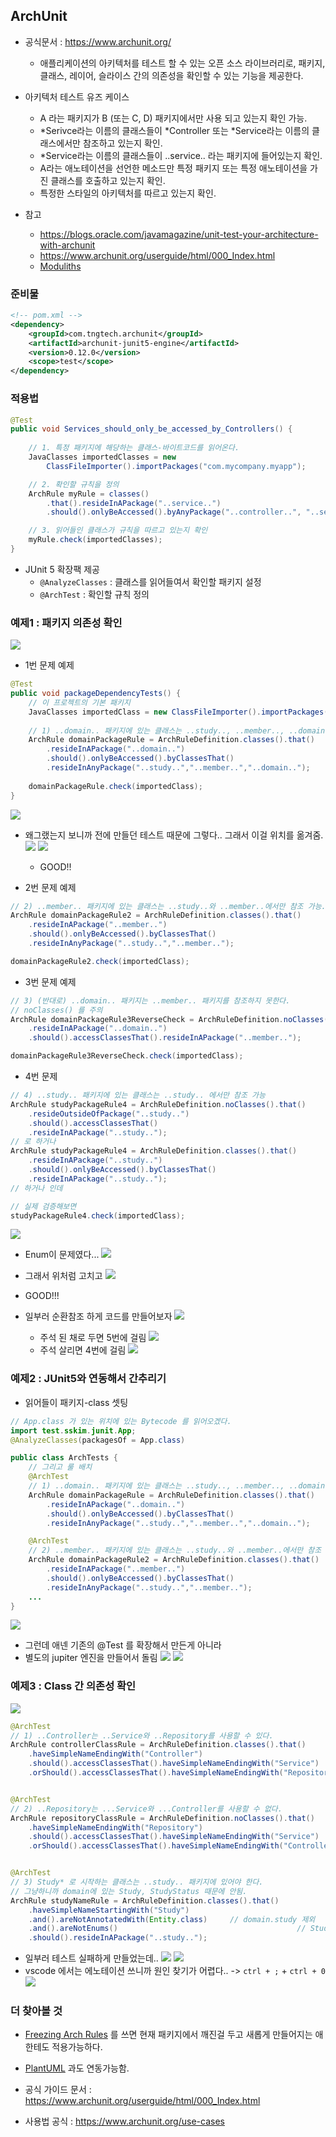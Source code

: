 ## ArchUnit

- 공식문서 : https://www.archunit.org/
  - 애플리케이션의 아키텍처를 테스트 할 수 있는 오픈 소스 라이브러리로, 패키지, 클래스, 레이어, 슬라이스 간의 의존성을 확인할 수 있는 기능을 제공한다.

- 아키텍처 테스트 유즈 케이스
  - A 라는 패키지가 B (또는 C, D) 패키지에서만 사용 되고 있는지 확인 가능.
  - *Serivce라는 이름의 클래스들이 *Controller 또는 *Service라는 이름의 클래스에서만
참조하고 있는지 확인.
  - *Service라는 이름의 클래스들이 ..service.. 라는 패키지에 들어있는지 확인.
  - A라는 애노테이션을 선언한 메소드만 특정 패키지 또는 특정 애노테이션을 가진 클래스를 호출하고 있는지 확인.
  - 특정한 스타일의 아키텍처를 따르고 있는지 확인.
- 참고
  - https://blogs.oracle.com/javamagazine/unit-test-your-architecture-with-archunit
  - https://www.archunit.org/userguide/html/000_Index.html
  - [Moduliths](https://github.com/moduliths/moduliths)


### 준비물
```xml
<!-- pom.xml -->
<dependency>
    <groupId>com.tngtech.archunit</groupId>
    <artifactId>archunit-junit5-engine</artifactId>
    <version>0.12.0</version>
    <scope>test</scope>
</dependency>
```

### 적용법
```java
@Test
public void Services_should_only_be_accessed_by_Controllers() {
    
    // 1. 특정 패키지에 해당하는 클래스-바이트코드를 읽어온다.
    JavaClasses importedClasses = new 
        ClassFileImporter().importPackages("com.mycompany.myapp");

    // 2. 확인할 규칙을 정의
    ArchRule myRule = classes()
        .that().resideInAPackage("..service..")
        .should().onlyBeAccessed().byAnyPackage("..controller..", "..service..");

    // 3. 읽어들인 클래스가 규칙을 따르고 있는지 확인
    myRule.check(importedClasses);
}
```
- JUnit 5 확장팩 제공
  - `@AnalyzeClasses` : 클래스를 읽어들여서 확인할 패키지 설정
  - `@ArchTest` : 확인할 규칙 정의


### 예제1 : 패키지 의존성 확인
![](assets/2022-11-02-14-41-43.png)

- 1번 문제 예제
```java
@Test
public void packageDependencyTests() {
    // 이 프로젝트의 기본 패키지
    JavaClasses importedClass = new ClassFileImporter().importPackages("test.sskim.junit"); 
        
    // 1) ..domain.. 패키지에 있는 클래스는 ..study.., ..member.., ..domain..에서 참조 가능.
    ArchRule domainPackageRule = ArchRuleDefinition.classes().that()
        .resideInAPackage("..domain..")
        .should().onlyBeAccessed().byClassesThat()
        .resideInAnyPackage("..study..","..member..","..domain..");
    
    domainPackageRule.check(importedClass);
}
```
![](assets/2022-11-02-14-57-11.png)
- 왜그랬는지 보니까 전에 만들던 테스트 때문에 그렇다.. 그래서 이걸 위치를 옮겨줌.
![](assets/2022-11-02-14-58-07.png)
![](assets/2022-11-02-14-59-35.png)
    - GOOD!!

- 2번 문제 예제
```java
// 2) ..member.. 패키지에 있는 클래스는 ..study..와 ..member..에서만 참조 가능.
ArchRule domainPackageRule2 = ArchRuleDefinition.classes().that()
    .resideInAPackage("..member..")
    .should().onlyBeAccessed().byClassesThat()
    .resideInAnyPackage("..study..","..member..");

domainPackageRule2.check(importedClass);
```
- 3번 문제 예제
```java
// 3) (반대로) ..domain.. 패키지는 ..member.. 패키지를 참조하지 못한다.
// noClasses() 를 주의
ArchRule domainPackageRule3ReverseCheck = ArchRuleDefinition.noClasses().that()
    .resideInAPackage("..domain..")
    .should().accessClassesThat().resideInAPackage("..member..");

domainPackageRule3ReverseCheck.check(importedClass);
```

- 4번 문제
```java
// 4) ..study.. 패키지에 있는 클래스는 ..study.. 에서만 참조 가능
ArchRule studyPackageRule4 = ArchRuleDefinition.noClasses().that()
    .resideOutsideOfPackage("..study..")
    .should().accessClassesThat()
    .resideInAPackage("..study..");
// 로 하거나
ArchRule studyPackageRule4 = ArchRuleDefinition.classes().that()
    .resideInAPackage("..study..")
    .should().onlyBeAccessed().byClassesThat()
    .resideInAPackage("..study..");
// 하거나 인데

// 실제 검증해보면
studyPackageRule4.check(importedClass);
```
  ![](assets/2022-11-02-15-26-16.png)
  - Enum이 문제였다...
  ![](assets/2022-11-02-15-26-55.png)
  - 그래서 위처럼 고치고
  ![](assets/2022-11-02-15-27-54.png)
  - GOOD!!!

- 일부러 순환참조 하게 코드를 만들어보자
![](assets/2022-11-02-15-44-51.png)
  - 주석 된 채로 두면 5번에 걸림
  ![](assets/2022-11-02-15-46-58.png)
  - 주석 살리면 4번에 걸림
  ![](assets/2022-11-02-15-57-11.png)


### 예제2 : JUnit5와 연동해서 간추리기

- 읽어들이 패키지-class 셋팅
```java
// App.class 가 있는 위치에 있는 Bytecode 를 읽어오겠다.
import test.sskim.junit.App;
@AnalyzeClasses(packagesOf = App.class)

public class ArchTests {
    // 그리고 룰 배치
    @ArchTest
    // 1) ..domain.. 패키지에 있는 클래스는 ..study.., ..member.., ..domain..에서 참조 가능.
    ArchRule domainPackageRule = ArchRuleDefinition.classes().that()
        .resideInAPackage("..domain..")
        .should().onlyBeAccessed().byClassesThat()
        .resideInAnyPackage("..study..","..member..","..domain..");

    @ArchTest
    // 2) ..member.. 패키지에 있는 클래스는 ..study..와 ..member..에서만 참조 가능.
    ArchRule domainPackageRule2 = ArchRuleDefinition.classes().that()
        .resideInAPackage("..member..")
        .should().onlyBeAccessed().byClassesThat()
        .resideInAnyPackage("..study..","..member..");
    ...
}
```
![](assets/2022-11-02-16-12-49.png)

- 그런데 애넨 기존의 @Test 를 확장해서 만든게 아니라 
- 별도의 jupiter 엔진을 만들어서 돌림
![](assets/2022-11-02-16-13-36.png)
![](assets/2022-11-02-16-14-12.png)


### 예제3 : Class 간 의존성 확인

![](assets/2022-11-02-16-16-44.png)

```java
@ArchTest
// 1) ..Controller는 ..Service와 ..Repository를 사용할 수 있다.
ArchRule controllerClassRule = ArchRuleDefinition.classes().that()
    .haveSimpleNameEndingWith("Controller")
    .should().accessClassesThat().haveSimpleNameEndingWith("Service")
    .orShould().accessClassesThat().haveSimpleNameEndingWith("Repository");


@ArchTest
// 2) ..Repository는 ...Service와 ...Controller를 사용할 수 없다.
ArchRule repositoryClassRule = ArchRuleDefinition.noClasses().that()
    .haveSimpleNameEndingWith("Repository")
    .should().accessClassesThat().haveSimpleNameEndingWith("Service")
    .orShould().accessClassesThat().haveSimpleNameEndingWith("Controller");


@ArchTest
// 3) Study* 로 시작하는 클래스는 ..study.. 패키지에 있어야 한다.
// 그냥하니까 domain에 있는 Study, StudyStatus 때문에 안됨.
ArchRule studyNameRule = ArchRuleDefinition.classes().that()
    .haveSimpleNameStartingWith("Study")
    .and().areNotAnnotatedWith(Entity.class)     // domain.study 제외
    .and().areNotEnums()                                        // StudyStatus 제외
    .should().resideInAPackage("..study..");

```
  - 일부러 테스트 실패하게 만들었는데..
  ![](assets/2022-11-02-16-33-01.png)
  ![](assets/2022-11-02-16-33-48.png)
  - vscode 에서는 에노테이션 쓰니까 원인 찾기가 어렵다.. -> `ctrl + ;` + `ctrl + 0`
  ![](assets/2022-11-03-09-17-18.png)


### 더 찾아볼 것
  
- [Freezing Arch Rules](https://www.archunit.org/userguide/html/000_Index.html#_freezing_arch_rules) 를 쓰면 현재 패키지에서 깨진걸 두고 새롭게 만들어지는 애한테도 적용가능하다.

- [PlantUML](https://www.archunit.org/userguide/html/000_Index.html#_plantuml_component_diagrams_as_rules) 과도 연동가능함.

- 공식 가이드 문서 : https://www.archunit.org/userguide/html/000_Index.html
- 사용법 공식 : https://www.archunit.org/use-cases